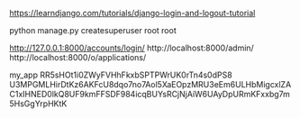https://learndjango.com/tutorials/django-login-and-logout-tutorial


python manage.py createsuperuser
root
root


http://127.0.0.1:8000/accounts/login/
http://localhost:8000/admin/
http://localhost:8000/o/applications/

my_app
RR5sHOt1i0ZWyFVHhFkxbSPTPWrUK0rTn4s0dPS8
U3MPGMLHirDtKz6AKFcU8dqo7no7Aol5XaEOpzMRU3eEm6ULHbMigcxlZAC1xIHNED0lkQ8UF9kmFFSDF984icqBUYsRCjNjAiW6UAyDpURmKFxxbg7m5HsGgYrpHKtK
